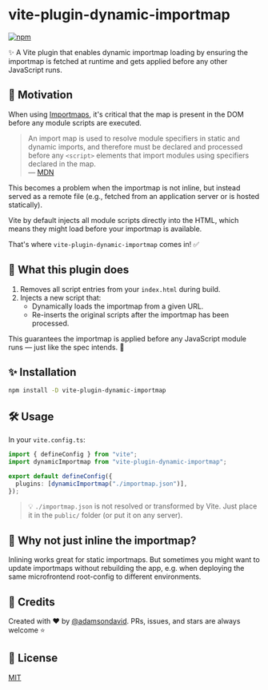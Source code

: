 # vite-plugin-dynamic-importmap

[![npm](https://img.shields.io/npm/v/vite-plugin-dynamic-importmap.svg)](https://www.npmjs.com/package/vite-plugin-dynamic-importmap)

✨ A Vite plugin that enables dynamic importmap loading by ensuring the importmap is fetched at runtime and gets applied before any other JavaScript runs.

## 🚀 Motivation

When using [Importmaps](https://developer.mozilla.org/en-US/docs/Web/HTML/Element/script/type/importmap), it's critical that the map is present in the DOM before any module scripts are executed.

> An import map is used to resolve module specifiers in static and dynamic imports, and therefore must be declared and processed before any `<script>` elements that import modules using specifiers declared in the map.  
> — [MDN](https://developer.mozilla.org/en-US/docs/Web/HTML/Element/script/type/importmap)

This becomes a problem when the importmap is not inline, but instead served as a remote file (e.g., fetched from an application server or is hosted statically).

Vite by default injects all module scripts directly into the HTML, which means they might load before your importmap is available.

That's where `vite-plugin-dynamic-importmap` comes in! ✅

## 🧩 What this plugin does

1. Removes all script entries from your `index.html` during build.
2. Injects a new script that:
   - Dynamically loads the importmap from a given URL.
   - Re-inserts the original scripts after the importmap has been processed.

This guarantees the importmap is applied before any JavaScript module runs — just like the spec intends. 🧠

## ✨ Installation

```sh
npm install -D vite-plugin-dynamic-importmap
```

## 🛠️ Usage

In your `vite.config.ts`:

```typescript
import { defineConfig } from "vite";
import dynamicImportmap from "vite-plugin-dynamic-importmap";

export default defineConfig({
  plugins: [dynamicImportmap("./importmap.json")],
});
```

> 💡 `./importmap.json` is not resolved or transformed by Vite.
> Just place it in the `public/` folder (or put it on any server).

## 💬 Why not just inline the importmap?

Inlining works great for static importmaps.
But sometimes you might want to update importmaps without rebuilding the app, e.g. when deploying the same microfrontend root-config to different environments.

## 🙏 Credits

Created with ❤️ by [@adamsondavid](https://github.com/adamsondavid).
PRs, issues, and stars are always welcome ⭐

## 📄 License

[MIT](LICENSE)
